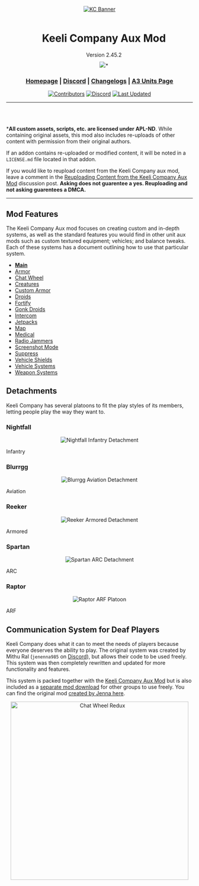 <div align="center">

[![KC Banner](.github/kc_banner.jpg "Keeli Company Aux Mod")](https://www.keelicompany.com/)

<div id="user-content-toc">
  <ul>
    <summary><h1 style="display: inline-block;">Keeli Company Aux Mod</h1><br>
    Version 2.45.2<br>
    <img style="padding-top:10px" src="https://www.bohemia.net/assets/img/licenses/APL-ND.png">*</summary>
  </ul>
</div>

<h3>

[Homepage](https://www.keelicompany.com/) | [Discord](https://discord.gg/ZKPt3GjxQC) | [Changelogs](https://ptb.discord.com/channels/397600745173549057/1126550349650591896) | [A3 Units Page](https://units.arma3.com/unit/kckeelicompany)

</h3>

[![Contributors](https://img.shields.io/github/contributors/Outer-Rim-Armory/Aux-Mod?logo=github&label=Contributors&labelColor=444D56)](https://github.com/Outer-Rim-Armory/Aux-Mod/graphs/contributors)
[![Discord](https://img.shields.io/discord/397600745173549057?logo=discord&label=Join%20the%20Unit&&labelColor=24292E&color=5865F2)](https://discord.gg/ZKPt3GjxQC)
[![Last Updated](https://img.shields.io/steam/update-date/2791896289?logo=steam&label=Last%20Updated&labelColor=2a475e&color=66c0f4)](https://steamcommunity.com/sharedfiles/filedetails/?id=2791896289)

</div>

---
<br>
<br>

***All custom assets, scripts, etc. are licensed under APL-ND**. While containing original assets, this mod also includes re-uploads of other content with permission from their original authors.

If an addon contains re-uploaded or modified content, it will be noted in a `LICENSE.md` file located in that addon.

If you would like to reupload content from the Keeli Company aux mod, leave a comment in the [Reuploading Content from the Keeli Company Aux Mod](https://github.com/Outer-Rim-Armory/Aux-Mod/discussions/223) discussion post. **Asking does not guarentee a yes. Reuploading and not asking guarentees a DMCA.**
<br>

---

## Mod Features
The Keeli Company Aux mod focuses on creating custom and in-depth systems, as well as the standard features you would find in other unit aux mods such as custom textured equipment; vehicles; and balance tweaks. Each of these systems has a document outlining how to use that particular system.

- **[Main](./addons/core/README.md)**
- [Armor](./addons/armor/README.md)
- [Chat Wheel](./addons/chat_wheel_redux/README.md)
- [Creatures](./addons/creatures/README.md)
- [Custom Armor](./addons/creatures/README.md)
- [Droids](./addons/droids/README.md)
- [Fortify](./addons/fortify/README.md)
- [Gonk Droids](./addons/gonks/README.md)
- [Intercom](./addons/intercom/README.md)
- [Jetpacks](./addons/jetpacks/README.md)
- [Map](./addons/map/README.md)
- [Medical](./addons/medical/README.md)
- [Radio Jammers](./addons/jammers/README.md)
- [Screenshot Mode](./addons/screenshotmode/README.md)
- [Suppress](./addons/suppress/README.md)
- [Vehicle Shields](./addons/shields/README.md)
- [Vehicle Systems](./addons/vehicles/README.md)
- [Weapon Systems](./addons/weapons/README.md)

## Detachments

Keeli Company has several platoons to fit the play styles of its members, letting people play the way they want to.

### Nightfall
<div align=center>
<img src=".github/kc_banner_nightfall.png" alt="Nightfall Infantry Detachment"></img>
</div>

Infantry

### Blurrgg
<div align=center>
<img src=".github/kc_banner_blurrgg.png" alt="Blurrgg Aviation Detachment"></img>
</div>

Aviation

### Reeker
<div align=center>
<img src=".github/kc_banner_reeker.jpg" alt="Reeker Armored Detachment"></img>
</div>

Armored

### Spartan
<div align=center>
<img src=".github/kc_banner_spartan.png" alt="Spartan ARC Detachment"></img>
</div>

ARC

### Raptor
<div align=center>
<img src=".github/kc_banner_raptor.jpg" alt="Raptor ARF Platoon"></img>
</div>

ARF

## Communication System for Deaf Players
Keeli Company does what it can to meet the needs of players because everyone deserves the ability to play. The original system was created by Mithu Ral (`jenenna985` on [Discord](https://discord.com/)), but allows their code to be used freely. This system was then completely rewritten and updated for more functionality and features.

This system is packed together with the [Keeli Company Aux Mod](https://steamcommunity.com/sharedfiles/filedetails/?id=2791896289) but is also included as a [separate mod download](https://steamcommunity.com/sharedfiles/filedetails/?id=3005504621) for other groups to use freely. You can find the original mod [created by Jenna here](https://github.com/DartRuffian/A3-ChatWheel).

<div align="center">
    <a href="https://youtu.be/fxOIdcdaZqA">
        <img src=".github\chat_wheel_redux_thumbnail.png" alt="Chat Wheel Redux" title="Chat Wheel Redux" width="480"/>
    </a>
</div>